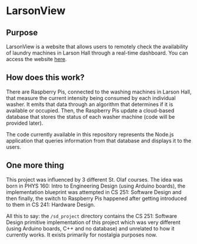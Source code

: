 # LarsonView



## Purpose

LarsonView is a website that allows users to remotely check the availability of laundry machines in Larson Hall through a real-time dashboard. You can access the website [here](https://larsonview.onrender.com).

## How does this work?

There are Raspberry Pis, connected to the washing machines in Larson Hall, that measure the current intensity being consumed by each individual washer. It emits that data through an algorithm that determines if it is available or occupied. Then, the Raspberry Pis update a cloud-based database that stores the status of each washer machine (code will be provided later).

The code currently available in this repository represents the Node.js application that queries information from that database and displays it to the users. 

## One more thing

This project was influenced by 3 different St. Olaf courses. The idea was born in PHYS 160: Intro to Engineering Design (using Arduino boards), the implementation blueprint was attempted in CS 251: Software Design and then finally, the switch to Raspberry Pis happened after getting introduced to them in CS 241: Hardware Design. 

All this to say: the `/sd_project` directory contains the CS 251: Software Design primitive implementation of this project which was very different (using Arduino boards, C++ and no database) and unrelated to how it currently works. It exists primarily for nostalgia purposes now. 